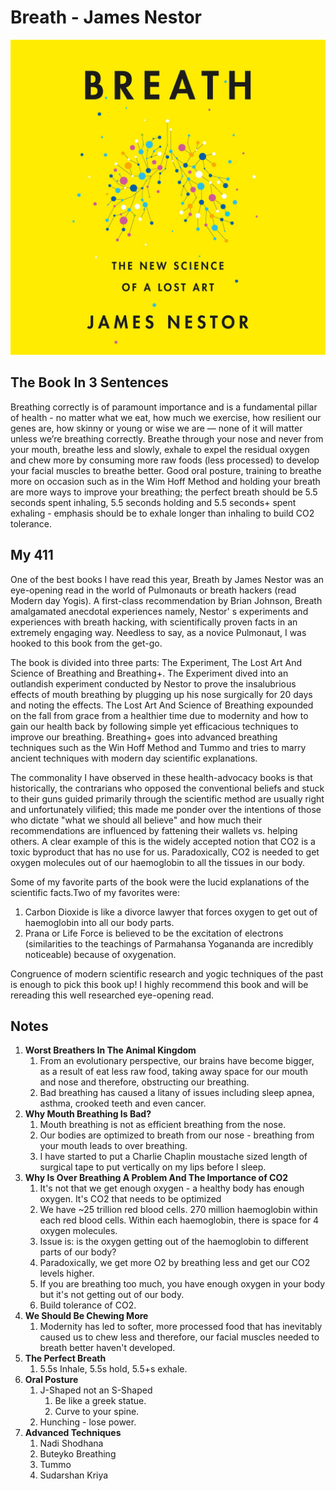 # Breath - James Nestor

![Breath](Images/Breath.jpeg)

## The Book In 3 Sentences
Breathing correctly is of paramount importance and is a fundamental pillar of health - no matter what we eat, how much we exercise, how resilient our genes are, how skinny or young or wise we are — none of it will matter unless we’re breathing correctly. Breathe through your nose and never from your mouth, breathe less and slowly, exhale to expel the residual oxygen and chew more by consuming more raw foods (less processed) to develop your facial muscles to breathe better. Good oral posture, training to breathe more on occasion such as in the Wim Hoff Method and holding your breath are more ways to improve your breathing; the perfect breath should be 5.5 seconds spent inhaling, 5.5 seconds holding and 5.5 seconds+ spent exhaling - emphasis should be to exhale longer than inhaling to build CO2 tolerance.

## My 411
One of the best books I have read this year, Breath by James Nestor was an eye-opening read in the world of Pulmonauts or breath hackers (read Modern day Yogis). A first-class recommendation by Brian Johnson, Breath amalgamated anecdotal experiences namely, Nestor' s experiments and experiences with breath hacking, with scientifically proven facts in an extremely engaging way. Needless to say, as a novice Pulmonaut, I was hooked to this book from the get-go.

The book is divided into three parts: The Experiment, The Lost Art And Science of Breathing and Breathing+. The Experiment dived into an outlandish experiment conducted by Nestor to prove the insalubrious effects of mouth breathing by plugging up his nose surgically for 20 days and noting the effects. The Lost Art And Science of Breathing expounded on the fall from grace from a healthier time due to modernity and how to gain our health back by following simple yet efficacious techniques to improve our breathing. Breathing+ goes into advanced breathing techniques such as the Win Hoff Method and Tummo and tries to marry ancient techniques with modern day scientific explanations.

The commonality I have observed in these health-advocacy books is that historically, the contrarians who opposed the conventional beliefs and stuck to their guns guided primarily through the scientific method are usually right and unfortunately vilified; this made me ponder over the intentions of those who dictate "what we should all believe" and how much their recommendations are influenced by fattening their wallets vs. helping others. A clear example of this is the widely accepted notion that CO2 is a toxic byproduct that has no use for us. Paradoxically, CO2 is needed to get oxygen molecules out of our haemoglobin to all the tissues in our body.

Some of my favorite parts of the book were the lucid explanations of the scientific facts.Two of my favorites were:
1. Carbon Dioxide is like a divorce lawyer that forces oxygen to get out of haemoglobin into all our body parts.
2. Prana or Life Force is believed to be the excitation of electrons (similarities to the teachings of Parmahansa Yogananda are incredibly noticeable) because of oxygenation.

Congruence of modern scientific research and yogic techniques of the past is enough to pick this book up! I highly recommend this book and will be rereading this well researched eye-opening read.

## Notes

1. __Worst Breathers In The Animal Kingdom__
   1. From an evolutionary perspective, our brains have become bigger, as a result of eat less raw food, taking away space for our mouth and nose and therefore, obstructing our breathing.
   2. Bad breathing has caused a litany of issues including sleep apnea, asthma, crooked teeth and even cancer.
2. __Why Mouth Breathing Is Bad?__
   1. Mouth breathing is not as efficient breathing from the nose.
   2. Our bodies are optimized to breath from our nose - breathing from your mouth leads to over breathing.
   3. I have started to put a Charlie Chaplin moustache sized length of surgical tape to put vertically on my lips before I sleep.
3. __Why Is Over Breathing A Problem And The Importance of CO2__ 
   1. It's not that we get enough oxygen - a healthy body has enough oxygen. It's CO2 that needs to be optimized
   2. We have ~25 trillion red blood cells. 270 million haemoglobin within each red blood cells. Within each haemoglobin, there is space for 4 oxygen molecules.
   3. Issue is: is the oxygen getting out of the haemoglobin to different parts of our body?
   4. Paradoxically, we get more O2 by breathing less and get our CO2 levels higher.
   5. If you are breathing too much, you have enough oxygen in your body but it's not getting out of our body.
   6. Build tolerance of CO2.
4. __We Should Be Chewing More__
   1. Modernity has led to softer, more processed food that has inevitably caused us to chew less and therefore, our facial muscles needed to breath better haven't developed.
5. __The Perfect Breath__
   1. 5.5s Inhale, 5.5s hold, 5.5+s exhale. 
6. __Oral Posture__
   1. J-Shaped not an S-Shaped
      1. Be like a greek statue.
      2. Curve to your spine.
   2. Hunching - lose power.
7. __Advanced Techniques__
   1. Nadi Shodhana
   2. Buteyko Breathing
   3. Tummo
   4. Sudarshan Kriya 